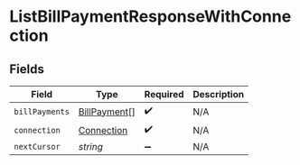 # ListBillPaymentResponseWithConnection


## Fields

| Field                                               | Type                                                | Required                                            | Description                                         |
| --------------------------------------------------- | --------------------------------------------------- | --------------------------------------------------- | --------------------------------------------------- |
| `billPayments`                                      | [BillPayment](../../models/shared/billpayment.md)[] | :heavy_check_mark:                                  | N/A                                                 |
| `connection`                                        | [Connection](../../models/shared/connection.md)     | :heavy_check_mark:                                  | N/A                                                 |
| `nextCursor`                                        | *string*                                            | :heavy_minus_sign:                                  | N/A                                                 |